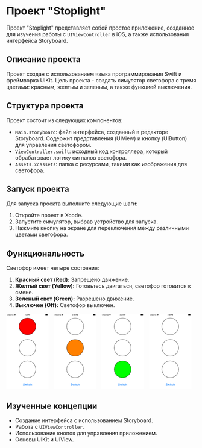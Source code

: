 # Проект "Stoplight"

Проект "Stoplight" представляет собой простое приложение, созданное для изучения работы с `UIViewController` в iOS, а также использования интерфейса Storyboard.

## Описание проекта

Проект создан с использованием языка программирования Swift и фреймворка UIKit. Цель проекта - создать симулятор светофора с тремя цветами: красным, желтым и зеленым, а также функцией выключения.

## Структура проекта

Проект состоит из следующих компонентов:

- `Main.storyboard`: файл интерфейса, созданный в редакторе Storyboard. Содержит представления (UIView) и кнопку (UIButton) для управления светофором.
- `ViewController.swift`: исходный код контроллера, который обрабатывает логику сигналов светофора.
- `Assets.xcassets`: папка с ресурсами, такими как изображения для светофора.

## Запуск проекта

Для запуска проекта выполните следующие шаги:

1. Откройте проект в Xcode.
2. Запустите симулятор, выбрав устройство для запуска.
3. Нажмите кнопку на экране для переключения между различными цветами светофора.

## Функциональность

Светофор имеет четыре состояния:

1. **Красный свет (Red):** Запрещено движение.
2. **Желтый свет (Yellow):** Готовьтесь двигаться, светофор готовится к смене.
3. **Зеленый свет (Green):** Разрешено движение.
4. **Выключен (Off):** Светофор выключен.

<div>
  <img src="Assets/02.png" alt="02" height="200" style="margin-right: 10px;">
  <img src="Assets/03.png" alt="03" height="200" style="margin-right: 10px;">
  <img src="Assets/04.png" alt="04" height="200" style="margin-right: 10px;">
  <img src="Assets/01.png" alt="01" height="200">
</div>

## Изученные концепции

- Создание интерфейса с использованием Storyboard.
- Работа с `UIViewController`.
- Использование кнопок для управления приложением.
- Основы UIKit и UIView.
